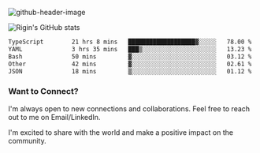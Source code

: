 
![github-header-image](https://github.com/riginoommen/riginoommen/assets/3840244/889cae65-df55-4cda-86cc-bf21bf1f2e96)

![Rigin's GitHub stats](https://github-readme-stats.vercel.app/api?username=riginoommen\&show_icons=true\&show=reviews,discussions_started,discussions_answered,prs_merged,prs_merged_percentage)


<!--START_SECTION:waka-->

```txt
TypeScript        21 hrs 8 mins   ███████████████████▓░░░░░   78.00 %
YAML              3 hrs 35 mins   ███▒░░░░░░░░░░░░░░░░░░░░░   13.23 %
Bash              50 mins         ▓░░░░░░░░░░░░░░░░░░░░░░░░   03.12 %
Other             42 mins         ▓░░░░░░░░░░░░░░░░░░░░░░░░   02.61 %
JSON              18 mins         ▒░░░░░░░░░░░░░░░░░░░░░░░░   01.12 %
```

<!--END_SECTION:waka-->

### Want to Connect?

I'm always open to new connections and collaborations. Feel free to reach out to me on Email/LinkedIn.

I'm excited to share with the world and make a positive impact on the community.
